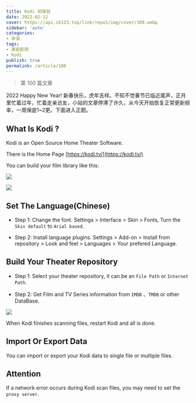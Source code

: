 ```yaml
---
title: Kodi 初体验
date: 2022-02-12
cover: https://api.zk123.top/link/repo1/img/cover/100.webp
sidebar: 'auto'
categories:
- 杂谈
tags:
- 家庭影院
- Kodi
publish: true
permalink: /article/100
--- 
```


> 第 100 篇文章
<!-- more -->

2022 Happy New Year! 新春快乐，虎年吉祥。不知不觉春节已临近尾声，正月里忙着过年，忙着走亲访友，小站的文章停滞了许久，从今天开始恢复正常更新频率，一周保底1~2更。下面进入正题。

## What Is Kodi ?
Kodi is an Open Source Home Theater Software.

There is the Home Page [https://kodi.tv/](https://kodi.tv/)

You can build your film library like this:

![](https://api.zk123.top/link/repo1/img/2022/100_1.webp)

![](https://api.zk123.top/link/repo1/img/2022/100_2.webp)


## Set The Language(Chinese)
- Step 1: Change the font. Settings > Interface > Skin > Fonts, Turn the `Skin default` to `Arial based`.

- Step 2: Install language plugins. Settings > Add-on > Install from repository > Look and feel > Languages > Your prefered Language.

## Build Your Theater Repository
- Step 1: Select your theater repository, it can be an `File Path` or `Internet Path`.

- Step 2: Get Film and TV Series information from `IMDB` 、`TMDB` or other DataBase.

![](https://api.zk123.top/link/repo1/img/2022/100_3.png)

When Kodi finishes scanning files, restart Kodi and all is done.

## Import Or Export Data
You can import or export your Kodi data to single file or multiple files.

## Attention
If a network error occurs during Kodi scan files, you may need to set the `proxy server`.
